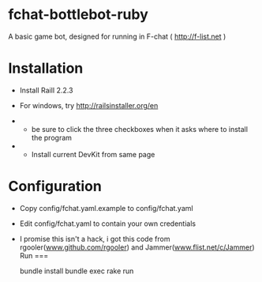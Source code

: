 

fchat-bottlebot-ruby
=============

A basic game bot, designed for running in F-chat ( http://f-list.net )

Installation
============

* Install RailI 2.2.3    

* For windows, try http://railsinstaller.org/en 
* - be sure to click the three checkboxes when it asks where to install the program
* - Install current DevKit from same page

Configuration
=============
* Copy config/fchat.yaml.example to config/fchat.yaml
* Edit config/fchat.yaml to contain your own credentials
* I promise this isn't a hack, i got this code from rgooler(www.github.com/rgooler) and Jammer(www.flist.net/c/Jammer)
Run
===

    bundle install
    bundle exec rake run 
